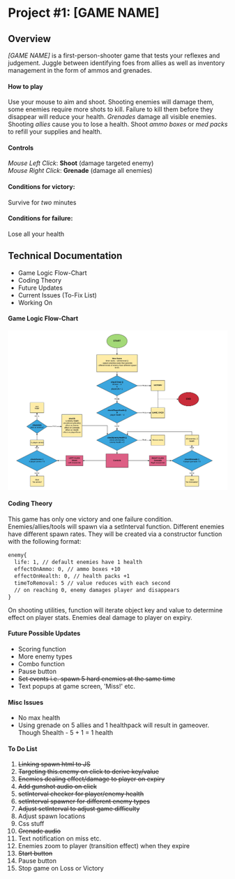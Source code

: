 # Project #1: [GAME NAME]

## Overview
*[GAME NAME]* is a first-person-shooter game that tests your reflexes and judgement. Juggle between identifying foes from allies as well as inventory management in the form of ammos and grenades.

#### How to play
Use your mouse to aim and shoot. Shooting enemies will damage them, some enemies require more shots to kill. Failure to kill them before they disappear will reduce your health.
*Grenades* damage all visible enemies.
Shooting *allies* cause you to lose a health.
Shoot *ammo boxes* or *med packs* to refill your supplies and health.

#### Controls
*Mouse Left Click*: **Shoot** (damage targeted enemy)<br>
*Mouse Right Click*: **Grenade** (damage all enemies)

#### Conditions for victory:
Survive for *two* minutes

#### Conditions for failure:
Lose all your health

## Technical Documentation
* Game Logic Flow-Chart
* Coding Theory
* Future Updates
* Current Issues (To-Fix List)
* Working On

#### Game Logic Flow-Chart
<img src="assets/img/flowchart.jpeg">

#### Coding Theory
This game has only one victory and one failure condition.
Enemies/allies/tools will spawn via a setInterval function.
Different enemies have different spawn rates.
They will be created via a constructor function with the following format:
```
enemy{
  life: 1, // default enemies have 1 health
  effectOnAmmo: 0, // ammo boxes +10
  effectOnHealth: 0, // health packs +1
  timeToRemoval: 5 // value reduces with each second
  // on reaching 0, enemy damages player and disappears
}
```
On shooting utilities, function will iterate object key and value to determine effect on player stats.
Enemies deal damage to player on expiry.

#### Future Possible Updates
* Scoring function
* More enemy types
* Combo function
* Pause button
* <s>Set events i.e. spawn 5 hard enemies at the same time</s>
* Text popups at game screen, 'Miss!' etc.

#### Misc Issues
* No max health
* Using grenade on 5 allies and 1 healthpack will result in gameover. Though 5health - 5 + 1 = 1 health

#### To Do List
1. <s>Linking spawn html to JS</s>
2. <s>Targeting this.enemy on click to derive key/value</s>
3. <s>Enemies dealing effect/damage to player on expiry</s>
4. <s>Add gunshot audio on click</s>
5. <s>setInterval checker for player/enemy health</s>
6. <s>setInterval spawner for different enemy types</s>
6. <s>Adjust setInterval to adjust game difficulty</s>
7. Adjust spawn locations
8. Css stuff
9. <s>Grenade audio</s>
10. Text notification on miss etc.
11. Enemies zoom to player (transition effect) when they expire
12. <s>Start button</s>
13. Pause button
14. Stop game on Loss or Victory
